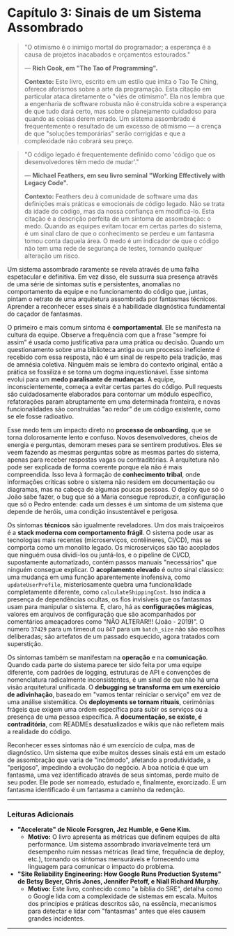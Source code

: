 # Capítulo 3: Sinais de um Sistema Assombrado

> "O otimismo é o inimigo mortal do programador; a esperança é a causa de projetos inacabados e orçamentos estourados."
> 
> — **Rich Cook, em "The Tao of Programming".**
>
> **Contexto:** Este livro, escrito em um estilo que imita o Tao Te Ching, oferece aforismos sobre a arte da programação. Esta citação em particular ataca diretamente o "viés de otimismo". Ela nos lembra que a engenharia de software robusta não é construída sobre a esperança de que tudo dará certo, mas sobre o planejamento cuidadoso para quando as coisas derem errado. Um sistema assombrado é frequentemente o resultado de um excesso de otimismo — a crença de que "soluções temporárias" serão corrigidas e que a complexidade não cobrará seu preço.

> "O código legado é frequentemente definido como 'código que os desenvolvedores têm medo de mudar'."
>
> — **Michael Feathers, em seu livro seminal "Working Effectively with Legacy Code".**
>
> **Contexto:** Feathers deu à comunidade de software uma das definições mais práticas e emocionais de código legado. Não se trata da idade do código, mas da nossa confiança em modificá-lo. Esta citação é a descrição perfeita de um sintoma de assombração: o medo. Quando as equipes evitam tocar em certas partes do sistema, é um sinal claro de que o conhecimento se perdeu e um fantasma tomou conta daquela área. O medo é um indicador de que o código não tem uma rede de segurança de testes, tornando qualquer alteração um risco.

Um sistema assombrado raramente se revela através de uma falha espetacular e definitiva. Em vez disso, ele sussurra sua presença através de uma série de sintomas sutis e persistentes, anomalias no comportamento da equipe e no funcionamento do código que, juntas, pintam o retrato de uma arquitetura assombrada por fantasmas técnicos. Aprender a reconhecer esses sinais é a habilidade diagnóstica fundamental do caçador de fantasmas.

O primeiro e mais comum sintoma é **comportamental**. Ele se manifesta na cultura da equipe. Observe a frequência com que a frase "sempre foi assim" é usada como justificativa para uma prática ou decisão. Quando um questionamento sobre uma biblioteca antiga ou um processo ineficiente é recebido com essa resposta, não é um sinal de respeito pela tradição, mas de amnésia coletiva. Ninguém mais se lembra do contexto original, então a prática se fossiliza e se torna um dogma inquestionável. Esse sintoma evolui para um **medo paralisante de mudanças**. A equipe, inconscientemente, começa a evitar certas partes do código. Pull requests são cuidadosamente elaborados para contornar um módulo específico, refatorações param abruptamente em uma determinada fronteira, e novas funcionalidades são construídas "ao redor" de um código existente, como se ele fosse radioativo.

Esse medo tem um impacto direto no **processo de onboarding**, que se torna dolorosamente lento e confuso. Novos desenvolvedores, cheios de energia e perguntas, demoram meses para se sentirem produtivos. Eles se veem fazendo as mesmas perguntas sobre as mesmas partes do sistema, apenas para receber respostas vagas ou contraditórias. A arquitetura não pode ser explicada de forma coerente porque ela não é mais compreendida. Isso leva à formação de **conhecimento tribal**, onde informações críticas sobre o sistema não residem em documentação ou diagramas, mas na cabeça de algumas poucas pessoas. O deploy que só o João sabe fazer, o bug que só a Maria consegue reproduzir, a configuração que só o Pedro entende: cada um desses é um sintoma de um sistema que depende de heróis, uma condição insustentável e perigosa.

Os sintomas **técnicos** são igualmente reveladores. Um dos mais traiçoeiros é a **stack moderna com comportamento frágil**. O sistema pode usar as tecnologias mais recentes (microserviços, contêineres, CI/CD), mas se comporta como um monolito legado. Os microserviços são tão acoplados que ninguém ousa dividi-los ou juntá-los, e o pipeline de CI/CD, supostamente automatizado, contém passos manuais "necessários" que ninguém consegue explicar. O **acoplamento elevado** é outro sinal clássico: uma mudança em uma função aparentemente inofensiva, como `updateUserProfile`, misteriosamente quebra uma funcionalidade completamente diferente, como `calculateShippingCost`. Isso indica a presença de dependências ocultas, os fios invisíveis que os fantasmas usam para manipular o sistema. E, claro, há as **configurações mágicas**, valores em arquivos de configuração que são acompanhados por comentários ameaçadores como "NÃO ALTERAR!!! (João - 2019)". O número `37429` para um timeout ou `847` para um `batch_size` não são escolhas deliberadas; são artefatos de um passado esquecido, agora tratados com superstição.

Os sintomas também se manifestam na **operação** e na **comunicação**. Quando cada parte do sistema parece ter sido feita por uma equipe diferente, com padrões de logging, estruturas de API e convenções de nomenclatura radicalmente inconsistentes, é um sinal de que não há uma visão arquitetural unificada. O **debugging se transforma em um exercício de adivinhação**, baseado em "vamos tentar reiniciar o serviço" em vez de uma análise sistemática. Os **deployments se tornam rituais**, cerimônias frágeis que exigem uma ordem específica para subir os serviços ou a presença de uma pessoa específica. A **documentação, se existe, é contraditória**, com READMEs desatualizados e wikis que não refletem mais a realidade do código.

Reconhecer esses sintomas não é um exercício de culpa, mas de diagnóstico. Um sistema que exibe muitos desses sinais está em um estado de assombração que varia de "incômodo", afetando a produtividade, a "perigoso", impedindo a evolução do negócio. A boa notícia é que um fantasma, uma vez identificado através de seus sintomas, perde muito de seu poder. Ele pode ser nomeado, estudado e, finalmente, exorcizado. E um fantasma identificado é um fantasma a caminho da redenção.

---

### Leituras Adicionais

-   **"Accelerate" de Nicole Forsgren, Jez Humble, e Gene Kim.**
    -   **Motivo:** O livro apresenta as métricas que definem equipes de alta performance. Um sistema assombrado invariavelmente terá um desempenho ruim nessas métricas (lead time, frequência de deploy, etc.), tornando os sintomas mensuráveis e fornecendo uma linguagem para comunicar o impacto do problema.
-   **"Site Reliability Engineering: How Google Runs Production Systems" de Betsy Beyer, Chris Jones, Jennifer Petoff, e Niall Richard Murphy.**
    -   **Motivo:** Este livro, conhecido como "a bíblia do SRE", detalha como o Google lida com a complexidade de sistemas em escala. Muitos dos princípios e práticas descritos são, na essência, mecanismos para detectar e lidar com "fantasmas" antes que eles causem grandes incidentes.

---